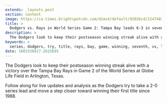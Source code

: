 ```yaml
--- 
extends: _layouts.post 
section: content 
image: https://ca-times.brightspotcdn.com/dims4/default/92026cd/2147483647/strip/true/crop/2287x1201+0+0/resize/1200x630!/quality/90/?url=https%3A%2F%2Fcalifornia-times-brightspot.s3.amazonaws.com%2F9e%2Fe9%2F9140d876455eb3150009e7e9ecc1%2Fla-photos-1staff-636113-sp-dodgers-18-rcg.JPG 
title: > 
  Dodgers vs. Rays in World Series Game 2: Tampa Bay leads 6-3 in seventh 
description: > 
  The Dodgers look to keep their postseason winning streak alive with a victory over the Tampa Bay Rays in Game 2 of the World Series at Globe Life Field in Arlington, Texas.Follow along for live updates and analysis as the Dodgers try to take a 2-0 series lead and move a step closer toward winning their first title since 1988. 
keywords: > 
  series, dodgers, try, title, rays, bay, game, winning, seventh, vs, leads, texasfollow, world, victory, updates, tampa 
date: 1603336917.2615695 
--- 
```

<div><p>The Dodgers look to keep their postseason winning streak alive with a victory over the Tampa Bay Rays in Game 2 of the World Series at Globe Life Field in Arlington, Texas.</p><p>Follow along for live updates and analysis as the Dodgers try to take a 2-0 series lead and move a step closer toward winning their first title since 1988.</p></div>